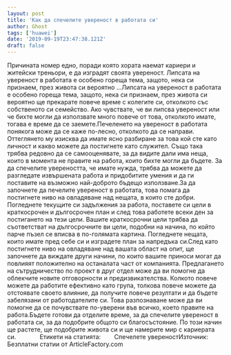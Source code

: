 ```yaml
---
layout: post
title: 'Как да спечелите увереност в работата си'
author: Ghost
tags: ['huawei']
date: '2019-09-19T23:47:38.121Z'
draft: false
---
```


Причината номер едно, поради която хората наемат кариери и житейски треньори, е да изградят своята увереност. Липсата на увереност в работата е особено гореща тема, защото, нека си признаем, през живота си вероятно ...Липсата на увереност в работата е особено гореща тема, защото, нека си признаем, през живота си вероятно ще прекарате повече време с колегите си, отколкото със собственото си семейство. Ако чувствате, че ви липсва увереност или че бихте могли да използвате много повече от това, отколкото имате, тогава е време да се заемете.Печеленето на увереност в работата понякога може да се каже по-лесно, отколкото да се направи. Оттеглянето му изисква да имате ясно разбиране за това кой сте като личност и какво можете да постигнете като служител. Също така трябва редовно да се самооценявате, за да видите дали има неща, които в момента не правите на работа, които бихте могли да бъдете. За да спечелите увереността, че имате нужда, трябва да можете да разгледате извършената работа и придобитите умения и да ги поставите на възможно най-доброто бъдещо използване.За да започнете да печелите увереност в работата, това помага да постигнете ниво на овладяване над нещата, в които сте добри. Погледнете текущите си задължения за работа, поставете си цели в краткосрочен и дългосрочен план и след това работете всеки ден за постигането на тези цели. Вашите краткосрочни цели трябва да съответстват на дългосрочните ви цели, подобни на начина, по който парче пъзел се вписва в по-голямата картина. Погледнете нещата, които имате пред себе си и изградете план за напредъка си.След като постигнете ниво на овладяване над вашата област на опит, ще започнете да виждате други начини, по които вашите приноси могат да повлияят положително на останалата част от компанията. Предлагането на сътрудничество по проект в друг отдел може да ви помогне да облекчите новите отговорности и предизвикателства. Колкото повече можете да работите ефективно като група, толкова повече можете да отстоявате своето влияние, да получите повече резултати и да бъдете забелязани от работодателите си. Това разпознаване може да ви помогне да се почувствате по-уверени във всичко, което правите на работа.Бъдете готови да отделите време, за да спечелите увереност в работата си, за да подобрите общото си благосъстояние. По този начин ще растете, ще подобрите живота си и ще намерите мир с кариерата си.              Етикети на статията:        Спечелете увереностИзточник: Безплатни статии от ArticleFactory.com
